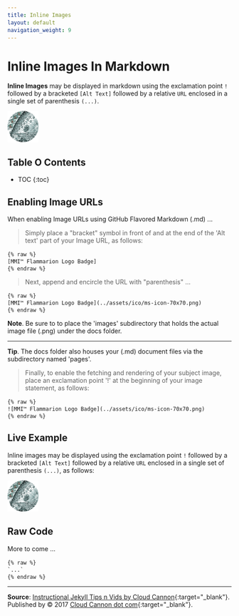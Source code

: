 ```yaml
---
title: Inline Images
layout: default
navigation_weight: 9
---
```

# Inline Images In Markdown

**Inline Images** may be displayed in markdown using the exclamation point `!` followed by a bracketed `[Alt Text]` followed by a relative `URL` enclosed in a single set of parenthesis `(...)`.

![MMI™ Flammarion Logo Badge](../assets/ico/ms-icon-70x70.png)

## Table O Contents

- TOC
{:toc}

## Enabling Image URLs

When enabling Image URLs using GitHub Flavored Markdown (.md) ...

> Simply place a "bracket" symbol in front of and at the end of the 'Alt text' part of your Image URL, as follows:

```liquid
{% raw %}
[MMI™ Flammarion Logo Badge]
{% endraw %}
```

> Next, append and encircle the URL with "parenthesis" ...

```liquid
{% raw %}
[MMI™ Flammarion Logo Badge](../assets/ico/ms-icon-70x70.png)
{% endraw %}
```

**Note**. Be sure to to place the 'images' subdirectory that holds the actual image file (.png) under the docs folder.

***

**Tip**. The docs folder also houses your (.md) document files via the subdirectory named 'pages'.

> Finally, to enable the fetching and rendering of your subject image, place an exclamation point '!' at the beginning of your image statement, as follows:

```liquid
{% raw %}
![MMI™ Flammarion Logo Badge](../assets/ico/ms-icon-70x70.png)
{% endraw %}
```

## Live Example

Inline images may be displayed using the exclamation point `!` followed by a bracketed `[Alt Text]` followed by a relative `URL` enclosed in a single set of parenthesis `(...)`, as follows:

![MMI™ Flammarion Logo Badge](../assets/ico/ms-icon-70x70.png)

## Raw Code

More to come ...

```liquid
{% raw %}
`...`
{% endraw %}
```

***

**Source**: [Instructional Jekyll Tips n Vids by Cloud Cannon](https://learn.cloudcannon.com/){:target="_blank"}. Published by © 2017 [Cloud Cannon dot com](https://www.cloudcannon.com/){:target="_blank"}.